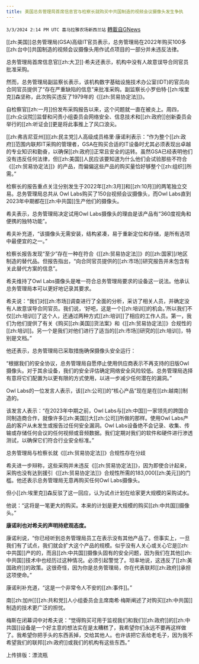 ```yaml
---
title: 美国总务管理局首席信息官与检察长就购买中共国制造的视频会议摄像头发生争执
---
```

`3/3/2024 2:14 PM UTC 喜马拉雅农场新西兰站` [轉載自GNews](https://gnews.org/articles/2361123)

[[zh:美国]]总务管理局(GSA)高级IT官员表示，总务管理局在2022年购买100多[[zh:台中]]共国制造的视频会议摄像头用作试点项目的一部分并未违反法律。

总务管理局首席信息官[[zh:大卫]]·希夫还表示，机构中没有人故意误导合同官员批准采购。

然而，总务管理局副监察长表示，该机构数字基础设施技术办公室(IDT)的官员向合同官员提供了“存在严重缺陷的信息”来批准采购。副监察长小罗伯特·[[zh:埃里克]]森坚称，此次购买违反了1979年的《[[zh:贸易协定法]]》。

自检察官[[zh:一月]]份发布采购报告以来，这个问题就一直在被炎上。周四，[[zh:众议院]]监督和问责小组委员会网络安全、信息技术和[[zh:政府]]创新委员会举行的[[zh:听证会]]更是将此事推上了风口浪尖。

[[zh:弗吉尼亚州]][[zh:民主党]]人高级成员格里·康诺利表示：“作为整个[[zh:政府]]范围内联邦IT采购的管理者，GSA在购买合适的IT设备时尤其必须表现出卓越的专业知识和勤奋，以确保[[zh:政府]]正常且安全的运转。虽然GSA已经表明他们没有违反任何法律，但[[zh:美国]]人民应该要知道为什么他们会试验那些不符合《[[zh:贸易协定法]]》的产品，而偏偏这些产品的购买量恰好够整个[[zh:组织]]所需。”

检察长的报告重点关注分别发生于2022年[[zh:3月]]和[[zh:10月]]的两笔独立交易。总务管理局总共从 Owl Labs购买了150台视频会议摄像头，而Owl Labs直到2023年中期都在[[zh:中共国]]生产他们的摄像头。

希夫表示，总务管理局决定试用Owl Labs摄像头的理由是该产品有“360度视角和便携的独特功能”。

希夫补充道，“该摄像头无需安装，结构紧凑，易于重新定位和存储，是所有选项中最便宜的之一。”

检察长报告发现“至少”存在一种在符合《[[zh:贸易协定法]]》的[[zh:国家]]/地区制造的替代品。但报告指出，“向合同官员提供的[[zh:市场]]研究报告并未包含有关此替代方案的信息”。

希夫维持了Owl Labs摄像头是唯一符合总务管理局要求的设备这一说法。他承认总务管理局本可以更好地记录其要求。

希夫说：“我们对[[zh:市场]]调查进行了全面的分析，采访了相关人员，并确定没有人故意误导合同官员。我们说，‘好吧，这是一个[[zh:培训]]的机会。’所以我们不仅[[zh:培训]]了这个人，还通过两种方式[[zh:培训]]了相应的工作人员。第一，我们为他们提供了有关《购买[[zh:美国]]货法案》和《[[zh:贸易协定法]]》合规性的[[zh:培训]]。另一个是我们对他们进行了适当的[[zh:市场]]研究的[[zh:培训]]，特别是文档。”

他还表示，总务管理局已采取措施确保摄像头安全运行：

“根据我们的安全协议，总务管理局自愿停止使用供应商表示不再支持的旧版Owl摄像头。对于其余设备，我们的安全评估确定网络安全风险较低。总务管理局选择有意将它们配置为以更有限的方式使用，以进一步减少任何潜在的漏洞。”

Owl Labs的一位发言人表示，该[[zh:公司]]的“核心产品”现在是在[[zh:越南]]制造的。

该发言人表示：“在2023年中期之前，Owl Labs与[[zh:中国]]一家领先的跨国合同制造商合作，就像许多[[zh:美国]]大[[zh:公司]]所做的那样。使用Owl Labs产品的客户从未发生或报告过任何安全漏洞。Owl Labs设备绝不会记录、收集、传输或存储任何会议的任何视频或音频数据。我们定期对我们的软件和硬件进行渗透测试，以确保它们符合行业安全标准。”

总务管理局与检察长就《[[zh:贸易协定法]]》合规性存在分歧

希夫进一步辩称，这些采购并未违反《[[zh:贸易协定法]]》，因为即使合计起来，采购也没有达到援引《[[zh:贸易协定法]]》合规性所需的183,000[[zh:美元]]的门槛。他还表示总务管理局无意再购买任何Owl Labs摄像头。

但小[[zh:埃里克]]森反驳了这一回应，认为试点计划在给家更大规模的采购试水。

他说：“这将是一笔更大的购买。本来的计划是更大规模的购买[[zh:中共国]]摄像头。”

**康诺利也对希夫的声明持悲观态度。**

康诺利说，“你已经听到总务管理局员工在表示没有其他产品了。但事实上，一旦我们有了试点，我们就会扩大这个产品的规模。似乎没有人关心或关心它是[[zh:中共国]]产的的，而且[[zh:中共国]]摄像头固有的安全问题，因为我们在其他[[zh:中共国]]技术中也经历过这种情况。必须引起警觉了。坦率地说，这违反了[[zh:美国政府]]的政策。这很奇怪，因为你是总务管理局，你在代表联邦[[zh:政府]]承担这项使命。”

康诺利补充道，“这是一个非常令人不安的[[zh:事件]]。”

南[[zh:加州]][[zh:共和党]]人小组委员会主席南希·梅斯阐述了对购买[[zh:中共国]]制造的技术更广泛的担忧。

梅斯在闭幕词中对希夫说：“觉得购买可用于监视我们和我们[[zh:政府]]的[[zh:中共国]]设备是一个好主意的想法实在是太糟糕了，我希望你们永远不要再这样做了。我希望你把手头的东西丢掉，交给其他人。也许该把它丢给老毛子，因为我不希望我们的联邦[[zh:政府]]或我们的机构有这些东西。”

上传排版：漂流瓶
